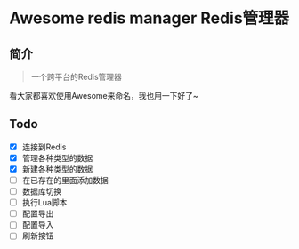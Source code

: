 # Awesome redis manager Redis管理器

## 简介

> 一个跨平台的Redis管理器

看大家都喜欢使用Awesome来命名，我也用一下好了~


## Todo

- [x] 连接到Redis
- [x] 管理各种类型的数据
- [x] 新建各种类型的数据
- [ ] 在已存在的里面添加数据
- [ ] 数据库切换
- [ ] 执行Lua脚本
- [ ] 配置导出
- [ ] 配置导入
- [ ] 刷新按钮
